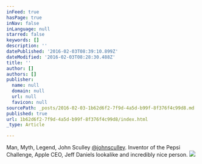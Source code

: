 ```yaml
---
inFeed: true
hasPage: true
inNav: false
inLanguage: null
starred: false
keywords: []
description: ''
datePublished: '2016-02-03T08:39:10.899Z'
dateModified: '2016-02-03T08:28:30.488Z'
title: ''
author: []
authors: []
publisher:
  name: null
  domain: null
  url: null
  favicon: null
sourcePath: _posts/2016-02-03-1b62d6f2-7f9d-4a5d-b99f-8f376f4c99d8.md
published: true
url: 1b62d6f2-7f9d-4a5d-b99f-8f376f4c99d8/index.html
_type: Article

---
```

Man, Myth, Legend, John Sculley [@johnsculley][0]. Inventor of the Pepsi Challenge, Apple CEO, Jeff Daniels lookalike and incredibly nice person.
![](https://the-grid-user-content.s3-us-west-2.amazonaws.com/a2488450-5720-4d13-bce2-7ce621ac2a33.JPG)

[0]: https://twitter.com/johnsculley